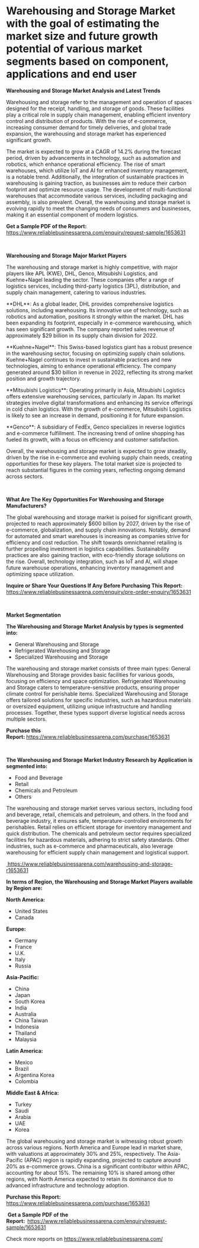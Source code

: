 <p><h1>Warehousing and Storage Market with the goal of estimating the market size and future growth potential of various market segments based on component, applications and end user</h1></p><p><strong>Warehousing and Storage Market Analysis and Latest Trends</strong></p>
<p><p>Warehousing and storage refer to the management and operation of spaces designed for the receipt, handling, and storage of goods. These facilities play a critical role in supply chain management, enabling efficient inventory control and distribution of products. With the rise of e-commerce, increasing consumer demand for timely deliveries, and global trade expansion, the warehousing and storage market has experienced significant growth.</p><p>The market is expected to grow at a CAGR of 14.2% during the forecast period, driven by advancements in technology, such as automation and robotics, which enhance operational efficiency. The rise of smart warehouses, which utilize IoT and AI for enhanced inventory management, is a notable trend. Additionally, the integration of sustainable practices in warehousing is gaining traction, as businesses aim to reduce their carbon footprint and optimize resource usage. The development of multi-functional warehouses that accommodate various services, including packaging and assembly, is also prevalent. Overall, the warehousing and storage market is evolving rapidly to meet the changing needs of consumers and businesses, making it an essential component of modern logistics.</p></p>
<p><strong>Get a Sample PDF of the Report:&nbsp;</strong> <a href="https://www.reliablebusinessarena.com/enquiry/request-sample/1653631?utm_campaign=2754&utm_medium=2&utm_source=Github&utm_content=ia&utm_term=09032025&utm_id=warehousing-and-storage">https://www.reliablebusinessarena.com/enquiry/request-sample/1653631</a></p>
<p>&nbsp;</p>
<p><strong>Warehousing and Storage Major Market Players</strong></p>
<p><p>The warehousing and storage market is highly competitive, with major players like APL (KWE), DHL, Genco, Mitsubishi Logistics, and Kuehne+Nagel leading the sector. These companies offer a range of logistics services, including third-party logistics (3PL), distribution, and supply chain management, catering to various industries.</p><p>**DHL**: As a global leader, DHL provides comprehensive logistics solutions, including warehousing. Its innovative use of technology, such as robotics and automation, positions it strongly within the market. DHL has been expanding its footprint, especially in e-commerce warehousing, which has seen significant growth. The company reported sales revenue of approximately $29 billion in its supply chain division for 2022.</p><p>**Kuehne+Nagel**: This Swiss-based logistics giant has a robust presence in the warehousing sector, focusing on optimizing supply chain solutions. Kuehne+Nagel continues to invest in sustainable practices and new technologies, aiming to enhance operational efficiency. The company generated around $30 billion in revenue in 2022, reflecting its strong market position and growth trajectory.</p><p>**Mitsubishi Logistics**: Operating primarily in Asia, Mitsubishi Logistics offers extensive warehousing services, particularly in Japan. Its market strategies involve digital transformations and enhancing its service offerings in cold chain logistics. With the growth of e-commerce, Mitsubishi Logistics is likely to see an increase in demand, positioning it for future expansion.</p><p>**Genco**: A subsidiary of FedEx, Genco specializes in reverse logistics and e-commerce fulfillment. The increasing trend of online shopping has fueled its growth, with a focus on efficiency and customer satisfaction. </p><p>Overall, the warehousing and storage market is expected to grow steadily, driven by the rise in e-commerce and evolving supply chain needs, creating opportunities for these key players. The total market size is projected to reach substantial figures in the coming years, reflecting ongoing demand across sectors.</p></p>
<p>&nbsp;</p>
<p><strong>What Are The Key Opportunities For Warehousing and Storage Manufacturers?</strong></p>
<p><p>The global warehousing and storage market is poised for significant growth, projected to reach approximately $600 billion by 2027, driven by the rise of e-commerce, globalization, and supply chain innovations. Notably, demand for automated and smart warehouses is increasing as companies strive for efficiency and cost reduction. The shift towards omnichannel retailing is further propelling investment in logistics capabilities. Sustainability practices are also gaining traction, with eco-friendly storage solutions on the rise. Overall, technology integration, such as IoT and AI, will shape future warehouse operations, enhancing inventory management and optimizing space utilization.</p></p>
<p><strong>Inquire or Share Your Questions If Any Before Purchasing This Report:</strong> <a href="https://www.reliablebusinessarena.com/enquiry/pre-order-enquiry/1653631?utm_campaign=2754&utm_medium=2&utm_source=Github&utm_content=ia&utm_term=09032025&utm_id=warehousing-and-storage">https://www.reliablebusinessarena.com/enquiry/pre-order-enquiry/1653631</a></p>
<p>&nbsp;</p>
<p><strong>Market Segmentation</strong></p>
<p><strong>The Warehousing and Storage Market Analysis by types is segmented into:</strong></p>
<p><ul><li>General Warehousing and Storage</li><li>Refrigerated Warehousing and Storage</li><li>Specialized Warehousing and Storage</li></ul></p>
<p><p>The warehousing and storage market consists of three main types: General Warehousing and Storage provides basic facilities for various goods, focusing on efficiency and space optimization. Refrigerated Warehousing and Storage caters to temperature-sensitive products, ensuring proper climate control for perishable items. Specialized Warehousing and Storage offers tailored solutions for specific industries, such as hazardous materials or oversized equipment, utilizing unique infrastructure and handling processes. Together, these types support diverse logistical needs across multiple sectors.</p></p>
<p><strong>Purchase this Report:&nbsp;</strong><a href="https://www.reliablebusinessarena.com/purchase/1653631?utm_campaign=2754&utm_medium=2&utm_source=Github&utm_content=ia&utm_term=09032025&utm_id=warehousing-and-storage">https://www.reliablebusinessarena.com/purchase/1653631</a></p>
<p>&nbsp;</p>
<p><strong>The Warehousing and Storage Market Industry Research by Application is segmented into:</strong></p>
<p><ul><li>Food and Beverage</li><li>Retail</li><li>Chemicals and Petroleum</li><li>Others</li></ul></p>
<p><p>The warehousing and storage market serves various sectors, including food and beverage, retail, chemicals and petroleum, and others. In the food and beverage industry, it ensures safe, temperature-controlled environments for perishables. Retail relies on efficient storage for inventory management and quick distribution. The chemicals and petroleum sector requires specialized facilities for hazardous materials, adhering to strict safety standards. Other industries, such as e-commerce and pharmaceuticals, also leverage warehousing for efficient supply chain management and logistical support.</p></p>
<p><a href="https://www.reliablebusinessarena.com/warehousing-and-storage-r1653631?utm_campaign=2754&utm_medium=2&utm_source=Github&utm_content=ia&utm_term=09032025&utm_id=warehousing-and-storage">&nbsp;https://www.reliablebusinessarena.com/warehousing-and-storage-r1653631</a></p>
<p><strong>In terms of Region, the Warehousing and Storage Market Players available by Region are:</strong></p>
<p>
    <p> <strong> North America: </strong>
        <ul>
            <li>United States</li>
            <li>Canada</li>
        </ul>
        </p> 
    <p> <strong> Europe: </strong>
        <ul>
            <li>Germany</li>
            <li>France</li>
            <li>U.K.</li>
            <li>Italy</li>
            <li>Russia</li>
        </ul>
        </p> 
    <p> <strong> Asia-Pacific: </strong>
        <ul>
            <li>China</li>
            <li>Japan</li>
            <li>South Korea</li>
            <li>India</li>
            <li>Australia</li>
            <li>China Taiwan</li>
            <li>Indonesia</li>
            <li>Thailand</li>
            <li>Malaysia</li>
        </ul>
        </p> 
    <p> <strong> Latin America: </strong>
        <ul>
            <li>Mexico</li>
            <li>Brazil</li>
            <li>Argentina Korea</li>
            <li>Colombia</li>
        </ul>
        </p> 
    <p> <strong> Middle East & Africa: </strong>
        <ul>
            <li>Turkey</li>
            <li>Saudi</li>
            <li>Arabia</li>
            <li>UAE</li>
            <li>Korea</li>
        </ul>
    </p>
    </p>
<p><p>The global warehousing and storage market is witnessing robust growth across various regions. North America and Europe lead in market share, with valuations at approximately 30% and 25%, respectively. The Asia-Pacific (APAC) region is rapidly expanding, projected to capture around 20% as e-commerce grows. China is a significant contributor within APAC, accounting for about 15%. The remaining 10% is shared among other regions, with North America expected to retain its dominance due to advanced infrastructure and technology adoption.</p></p>
<p><strong>Purchase this Report: </strong><a href="https://www.reliablebusinessarena.com/purchase/1653631?utm_campaign=2754&utm_medium=2&utm_source=Github&utm_content=ia&utm_term=09032025&utm_id=warehousing-and-storage">https://www.reliablebusinessarena.com/purchase/1653631</a></p>
<p>&nbsp;<strong>Get a Sample PDF of the Report:&nbsp;&nbsp;</strong><a href="https://www.reliablebusinessarena.com/enquiry/request-sample/1653631?utm_campaign=2754&utm_medium=2&utm_source=Github&utm_content=ia&utm_term=09032025&utm_id=warehousing-and-storage">https://www.reliablebusinessarena.com/enquiry/request-sample/1653631</a></p>
<p><strong></strong></p>
<p>Check more reports on <a href="https://www.reliablebusinessarena.com/?utm_campaign=2754&utm_medium=2&utm_source=Github&utm_content=ia&utm_term=09032025&utm_id=warehousing-and-storage">https://www.reliablebusinessarena.com/</a></p>